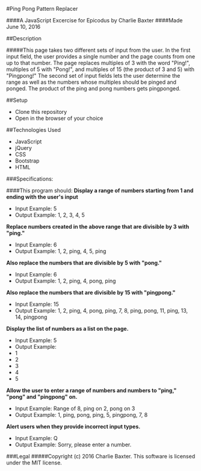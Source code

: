 
#Ping Pong Pattern Replacer

####A JavaScript Excercise for Epicodus by Charlie Baxter
####Made June 10, 2016


##Description

#####This page takes two different sets of input from the user.  In the first input field, the user provides a single number and the page counts from one up to that number.  The page replaces multiples of 3 with the word "Ping!", multiples of 5 with "Pong!", and multiples of 15 (the product of 3 and 5) with "Pingpong!"  The second set of input fields lets the user determine the range as well as the numbers whose multiples should be pinged and ponged.  The product of the ping and pong numbers gets pingponged.

##Setup

* Clone this repository
* Open in the browser of your choice

##Technologies Used
* JavaScript
* jQuery
* CSS
* Bootstrap
* HTML

###Specifications:

####This program should:
**Display a range of numbers starting from 1 and ending with the user's input**
  * Input Example: 5
  * Output Example: 1, 2, 3, 4, 5

**Replace numbers created in the above range that are divisible by 3 with "ping."**
  * Input Example: 6
  * Output Example: 1, 2, ping, 4, 5, ping

**Also replace the numbers that are divisible by 5 with "pong."**
  * Input Example: 6
  * Output Example: 1, 2, ping, 4, pong, ping

**Also replace the numbers that are divisible by 15 with "pingpong."**
  * Input Example: 15
  * Output Example: 1, 2, ping, 4, pong, ping, 7, 8, ping, pong, 11, ping, 13, 14, pingpong

**Display the list of numbers as a list on the page.**
  * Input Example: 5
  * Output Example:
  *  1
  *  2
  *  3
  *  4
  *  5

**Allow the user to enter a range of numbers and numbers to "ping," "pong" and "pingpong" on.**
  * Input Example: Range of 8, ping on 2, pong on 3
  * Output Example: 1, ping, pong, ping, 5, pingpong, 7, 8

**Alert users when they provide incorrect input types.**
  * Input Example: Q
  * Output Example: Sorry, please enter a number.

###Legal
#####Copyright (c) 2016 Charlie Baxter. This software is licensed under the MIT license.
